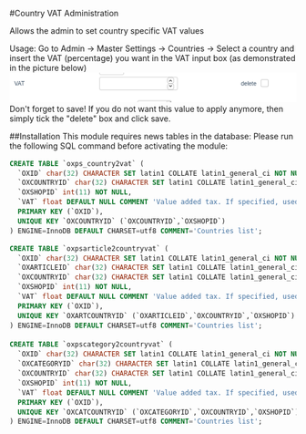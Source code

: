 #Country VAT Administration

Allows the admin to set country specific VAT values 

Usage: Go to Admin -> Master Settings -> Countries -> Select a country and insert the VAT (percentage) you want in the
VAT input box (as demonstrated in the picture below)
![img.png](img.png)
Don't forget to save! 
If you do not want this value to apply anymore, then simply tick the "delete" box and click save. 

##Installation 
This module requires news tables in the database: Please run the following SQL command before activating the module:
```SQL
CREATE TABLE `oxps_country2vat` (
  `OXID` char(32) CHARACTER SET latin1 COLLATE latin1_general_ci NOT NULL COMMENT 'id',
  `OXCOUNTRYID` char(32) CHARACTER SET latin1 COLLATE latin1_general_ci NOT NULL COMMENT 'country id',
  `OXSHOPID` int(11) NOT NULL,
  `VAT` float DEFAULT NULL COMMENT 'Value added tax. If specified, used in all calculations instead of global vat',
  PRIMARY KEY (`OXID`),
  UNIQUE KEY `OXCOUNTRYID` (`OXCOUNTRYID`,`OXSHOPID`)
) ENGINE=InnoDB DEFAULT CHARSET=utf8 COMMENT='Countries list';
```

```SQL
CREATE TABLE `oxpsarticle2countryvat` (
  `OXID` char(32) CHARACTER SET latin1 COLLATE latin1_general_ci NOT NULL COMMENT 'id',
  `OXARTICLEID` char(32) CHARACTER SET latin1 COLLATE latin1_general_ci NOT NULL COMMENT 'article id',
  `OXCOUNTRYID` char(32) CHARACTER SET latin1 COLLATE latin1_general_ci NOT NULL COMMENT 'country id',
  `OXSHOPID` int(11) NOT NULL,
  `VAT` float DEFAULT NULL COMMENT 'Value added tax. If specified, used in all calculations instead of global vat',
  PRIMARY KEY (`OXID`),
  UNIQUE KEY `OXARTCOUNTRYID` (`OXARTICLEID`,`OXCOUNTRYID`,`OXSHOPID`)
) ENGINE=InnoDB DEFAULT CHARSET=utf8 COMMENT='Countries list';

CREATE TABLE `oxpscategory2countryvat` (
  `OXID` char(32) CHARACTER SET latin1 COLLATE latin1_general_ci NOT NULL COMMENT 'id',
  `OXCATEGORYID` char(32) CHARACTER SET latin1 COLLATE latin1_general_ci NOT NULL COMMENT 'category id',
  `OXCOUNTRYID` char(32) CHARACTER SET latin1 COLLATE latin1_general_ci NOT NULL COMMENT 'country id',
  `OXSHOPID` int(11) NOT NULL,
  `VAT` float DEFAULT NULL COMMENT 'Value added tax. If specified, used in all calculations instead of global vat',
  PRIMARY KEY (`OXID`),
  UNIQUE KEY `OXCATCOUNTRYID` (`OXCATEGORYID`,`OXCOUNTRYID`,`OXSHOPID`)
) ENGINE=InnoDB DEFAULT CHARSET=utf8 COMMENT='Countries list';
```